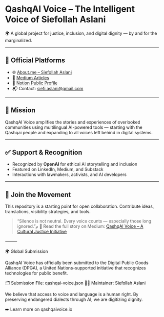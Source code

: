 # QashqAI Voice – The Intelligent Voice of Siefollah Aslani

🌍 A global project for justice, inclusion, and digital dignity — by and for the marginalized.

---

## 🔗 Official Platforms

- 🌐 [About.me – Siefollah Aslani](https://about.me/siefollah)
- 📝 [Medium Articles](https://medium.com/@siefi.aslani)
- 📘 [Notion Public Profile](https://www.notion.so/Siefollah-Aslani-Politischer-Analyst-Kulturvermittler-Judo-Erfahrener-1f5cd4b1b59980d7abaaf78a286d8eb5)
- 📬 Contact: siefi.aslani@gmail.com

---

## 🎯 Mission

QashqAI Voice amplifies the stories and experiences of overlooked communities using multilingual AI-powered tools — starting with the Qashqai people and expanding to all voices left behind in digital systems.

---

## ✅ Support & Recognition

- Recognized by **OpenAI** for ethical AI storytelling and inclusion
- Featured on LinkedIn, Medium, and Substack
- Interactions with lawmakers, activists, and AI developers

---

## 📢 Join the Movement

This repository is a starting point for open collaboration. Contribute ideas, translations, visibility strategies, and tools.

> “Silence is not neutral. Every voice counts — especially those long ignored.”م
📖 Read the full story on Medium: [QashqAI Voice – A Cultural Justice Initiative](https://medium.com/your-post-link-here)

⸻

🌍 Global Submission

QashqAI Voice has officially been submitted to the Digital Public Goods Alliance (DPGA), a United Nations-supported initiative that recognizes technologies for public benefit.

🗂 Submission File: qashqai-voice.json
🧑‍💻 Maintainer: Siefollah Aslani

We believe that access to voice and language is a human right.
By preserving endangered dialects through AI, we are digitizing dignity.

➡️ Learn more on qashqaivoice.io
